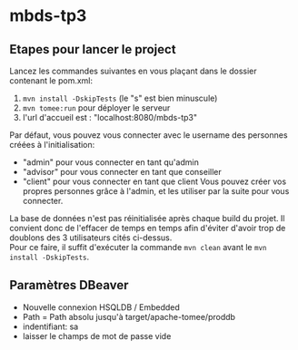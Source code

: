 # mbds-tp3

## Etapes pour lancer le project
Lancez les commandes suivantes en vous plaçant dans le dossier contenant le pom.xml:
1) `mvn install -DskipTests` (le "s" est bien minuscule)
2) `mvn tomee:run` pour déployer le serveur
3) l'url d'accueil est : "localhost:8080/mbds-tp3"

Par défaut, vous pouvez vous connecter avec le username des personnes créées à l'initialisation:
- "admin" pour vous connecter en tant qu'admin
- "advisor" pour vous connecter en tant que conseiller
- "client" pour vous connecter en tant que client
Vous pouvez créer vos propres personnes grâce à l'admin, et les utiliser par la suite pour vous connecter.

La base de données n'est pas réinitialisée après chaque build du projet. Il convient donc de l'effacer de temps en temps afin d'éviter d'avoir trop de doublons des 3 utilisateurs cités ci-dessus.<br/>
Pour ce faire, il suffit d'exécuter la commande `mvn clean` avant le `mvn install -DskipTests`.

## Paramètres DBeaver
- Nouvelle connexion HSQLDB / Embedded
- Path = Path absolu jusqu'à target/apache-tomee/proddb
- indentifiant: sa
- laisser le champs de mot de passe vide

